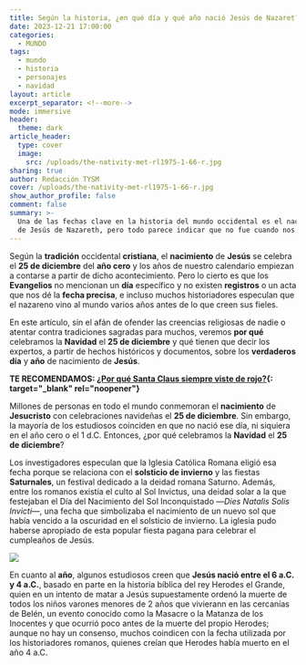 ```yaml
---
title: Según la historia, ¿en qué día y qué año nació Jesús de Nazaret?
date: 2023-12-21 17:00:00
categories:
  - MUNDO
tags:
  - mundo
  - historia
  - personajes
  - navidad
layout: article
excerpt_separator: <!--more-->
mode: immersive
header:
  theme: dark
article_header:
  type: cover
  image:
    src: /uploads/the-nativity-met-rl1975-1-66-r.jpg
sharing: true
author: Redacción TYSM
cover: /uploads/the-nativity-met-rl1975-1-66-r.jpg
show_author_profile: false
comment: false
summary: >-
  Una de las fechas clave en la historia del mundo occidental es el nacimiento
  de Jesús de Nazareth, pero todo parece indicar que no fue cuando nos dijeron…
---
```

Según la **tradición** occidental **cristiana**, el **nacimiento** de **Jesús** se celebra el **25 de diciembre** del **año cero** y los años de nuestro calendario empiezan a contarse a partir de dicho acontecimiento. Pero lo cierto es que los **Evangelios** no mencionan un **día** específico y no existen **registros** o un acta que nos dé la **fecha precisa**, e incluso muchos historiadores especulan que el nazareno vino al mundo varios años antes de lo que creen sus fieles.

En este artículo, sin el afán de ofender las creencias religiosas de nadie o atentar contra tradiciones sagradas para muchos, veremos **por qué** celebramos la **Navidad** el **25 de diciembre** y qué tienen que decir los expertos, a partir de hechos históricos y documentos, sobre los&nbsp;**verdaderos día** y **año** de nacimiento de **Jesús**.

**TE RECOMENDAMOS: [¿Por qué Santa Claus siempre viste de rojo?](https://blog.tonoysumariachi.com/mundo/2023/12/05/por-qu%C3%A9-santa-claus-siempre-viste-de-rojo.html){: target="_blank" rel="noopener"}**

Millones de personas en todo el mundo conmemoran el **nacimiento** de **Jesucristo** con celebraciones navideñas el **25 de diciembre**. Sin embargo, la mayoría de los estudiosos coinciden en que no nació ese día, ni siquiera en el año cero o el 1 d.C. Entonces, ¿por qué celebramos la **Navidad** el **25 de diciembre**?

Los investigadores especulan que la Iglesia Católica Romana eligió esa fecha porque se relaciona con el **solsticio de invierno** y las fiestas **Saturnales**, un festival dedicado a la deidad romana Saturno. Además, entre los romanos existía el culto al Sol Invictus, una deidad solar a la que festejaban el Día del Nacimiento del Sol Inconquistado —*Dies Natalis Solis Invicti*—, una fecha que simbolizaba el nacimiento de un nuevo sol que había vencido a la oscuridad en el solsticio de invierno. La iglesia pudo haberse apropiado de esta popular fiesta pagana para celebrar el cumpleaños de Jesús.

![](https://upload.wikimedia.org/wikipedia/commons/thumb/c/ce/Saturnalia_by_Antoine_Callet.jpg/766px-Saturnalia_by_Antoine_Callet.jpg)

En cuanto al **año**, algunos estudiosos creen que **Jesús nació entre el 6 a.C. y 4 a.C.**, basado en parte en la historia bíblica del rey Herodes el Grande, quien en un intento de matar a Jesús supuestamente ordenó la muerte de todos los niños varones menores de 2 años que vivierann en las cercanías de Belén, un evento conocido como la Masacre o la Matanza de los Inocentes y que ocurrió poco antes de la muerte del propio Herodes; aunque no hay un consenso, muchos coindicen con la fecha utilizada por los historiadores romanos, quienes creían que Herodes había muerto en el año 4 a.C.